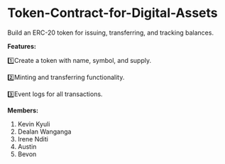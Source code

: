 # Token-Contract-for-Digital-Assets
Build an ERC-20 token for issuing, transferring, and tracking balances.

**Features:**

1️⃣Create a token with name, symbol, and supply.

2️⃣Minting and transferring functionality.

3️⃣Event logs for all transactions.

**Members:**
1. Kevin Kyuli
2. Dealan Wanganga
3. Irene Nditi
4. Austin
5. Bevon

